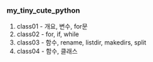### my_tiny_cute_python

1. class01 - 개요, 변수, for문
2. class02 - for, if, while
3. class03 - 함수, rename, listdir, makedirs, split
4. class04 - 함수, 클래스